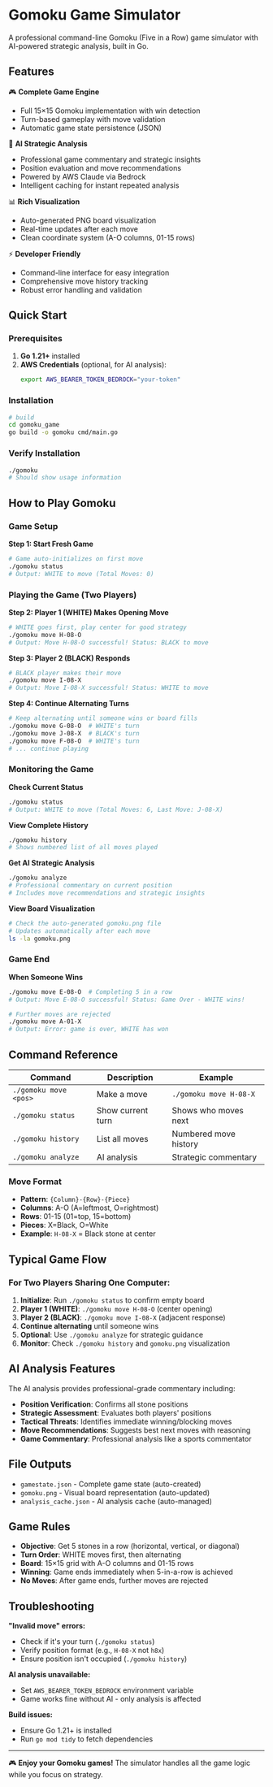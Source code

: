 # Gomoku Game Simulator

A professional command-line Gomoku (Five in a Row) game simulator with AI-powered strategic analysis, built in Go.

## Features

🎮 **Complete Game Engine**
- Full 15×15 Gomoku implementation with win detection
- Turn-based gameplay with move validation
- Automatic game state persistence (JSON)

🤖 **AI Strategic Analysis** 
- Professional game commentary and strategic insights
- Position evaluation and move recommendations  
- Powered by AWS Claude via Bedrock
- Intelligent caching for instant repeated analysis

📊 **Rich Visualization**
- Auto-generated PNG board visualization
- Real-time updates after each move
- Clean coordinate system (A-O columns, 01-15 rows)

⚡ **Developer Friendly**
- Command-line interface for easy integration
- Comprehensive move history tracking
- Robust error handling and validation

## Quick Start

### Prerequisites

1. **Go 1.21+** installed
2. **AWS Credentials** (optional, for AI analysis):
   ```bash
   export AWS_BEARER_TOKEN_BEDROCK="your-token"
   ```

### Installation

```bash
# build
cd gomoku_game
go build -o gomoku cmd/main.go
```

### Verify Installation
```bash
./gomoku
# Should show usage information
```

## How to Play Gomoku

### Game Setup

**Step 1: Start Fresh Game**
```bash
# Game auto-initializes on first move
./gomoku status
# Output: WHITE to move (Total Moves: 0)
```

### Playing the Game (Two Players)

**Step 2: Player 1 (WHITE) Makes Opening Move**
```bash
# WHITE goes first, play center for good strategy
./gomoku move H-08-O
# Output: Move H-08-O successful! Status: BLACK to move
```

**Step 3: Player 2 (BLACK) Responds**  
```bash
# BLACK player makes their move
./gomoku move I-08-X
# Output: Move I-08-X successful! Status: WHITE to move
```

**Step 4: Continue Alternating Turns**
```bash
# Keep alternating until someone wins or board fills
./gomoku move G-08-O  # WHITE's turn
./gomoku move J-08-X  # BLACK's turn
./gomoku move F-08-O  # WHITE's turn
# ... continue playing
```

### Monitoring the Game

**Check Current Status**
```bash
./gomoku status
# Output: WHITE to move (Total Moves: 6, Last Move: J-08-X)
```

**View Complete History**
```bash
./gomoku history
# Shows numbered list of all moves played
```

**Get AI Strategic Analysis**
```bash
./gomoku analyze
# Professional commentary on current position
# Includes move recommendations and strategic insights
```

**View Board Visualization**
```bash
# Check the auto-generated gomoku.png file
# Updates automatically after each move
ls -la gomoku.png
```

### Game End

**When Someone Wins**
```bash
./gomoku move E-08-O  # Completing 5 in a row
# Output: Move E-08-O successful! Status: Game Over - WHITE wins!

# Further moves are rejected
./gomoku move A-01-X
# Output: Error: game is over, WHITE has won
```

## Command Reference

| Command | Description | Example |
|---------|-------------|---------|
| `./gomoku move <pos>` | Make a move | `./gomoku move H-08-X` |
| `./gomoku status` | Show current turn | Shows who moves next |
| `./gomoku history` | List all moves | Numbered move history |  
| `./gomoku analyze` | AI analysis | Strategic commentary |

### Move Format
- **Pattern**: `{Column}-{Row}-{Piece}`
- **Columns**: A-O (A=leftmost, O=rightmost)  
- **Rows**: 01-15 (01=top, 15=bottom)
- **Pieces**: X=Black, O=White
- **Example**: `H-08-X` = Black stone at center

## Typical Game Flow

### For Two Players Sharing One Computer:

1. **Initialize**: Run `./gomoku status` to confirm empty board
2. **Player 1 (WHITE)**: `./gomoku move H-08-O` (center opening)
3. **Player 2 (BLACK)**: `./gomoku move I-08-X` (adjacent response)
4. **Continue alternating** until someone wins
5. **Optional**: Use `./gomoku analyze` for strategic guidance
6. **Monitor**: Check `./gomoku history` and `gomoku.png` visualization


## AI Analysis Features

The AI analysis provides professional-grade commentary including:

- **Position Verification**: Confirms all stone positions
- **Strategic Assessment**: Evaluates both players' positions  
- **Tactical Threats**: Identifies immediate winning/blocking moves
- **Move Recommendations**: Suggests best next moves with reasoning
- **Game Commentary**: Professional analysis like a sports commentator

## File Outputs

- `gamestate.json` - Complete game state (auto-created)
- `gomoku.png` - Visual board representation (auto-updated)  
- `analysis_cache.json` - AI analysis cache (auto-managed)

## Game Rules

- **Objective**: Get 5 stones in a row (horizontal, vertical, or diagonal)
- **Turn Order**: WHITE moves first, then alternating
- **Board**: 15×15 grid with A-O columns and 01-15 rows
- **Winning**: Game ends immediately when 5-in-a-row is achieved
- **No Moves**: After game ends, further moves are rejected

## Troubleshooting

**"Invalid move" errors:**
- Check if it's your turn (`./gomoku status`)
- Verify position format (e.g., `H-08-X` not `h8x`)  
- Ensure position isn't occupied (`./gomoku history`)

**AI analysis unavailable:**
- Set `AWS_BEARER_TOKEN_BEDROCK` environment variable
- Game works fine without AI - only analysis is affected

**Build issues:**
- Ensure Go 1.21+ is installed
- Run `go mod tidy` to fetch dependencies

---

🎮 **Enjoy your Gomoku games!** The simulator handles all the game logic while you focus on strategy.
